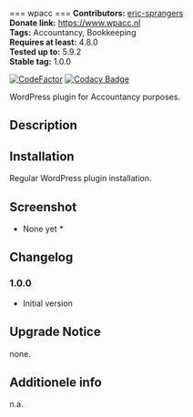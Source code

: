  === wpacc ===
**Contributors:** [eric-sprangers](https://profiles.wordpress.org/eric-sprangers/)  
**Donate link:** https://www.wpacc.nl  
**Tags:** Accountancy, Bookkeeping  
**Requires at least:** 4.8.0  
**Tested up to:** 5.9.2  
**Stable tag:** 1.0.0  


[![CodeFactor](https://www.codefactor.io/repository/github/esprange/wp-accountancy/badge)](https://www.codefactor.io/repository/github/esprange/wp_accountancy)
[![Codacy Badge](https://app.codacy.com/project/badge/Grade/0c21c0e2b3d548079260b477857b179b)](https://www.codacy.com/gh/esprange/wp_accountancy/dashboard?utm_source=github.com&amp;utm_medium=referral&amp;utm_content=esprange/wp_accountancy&amp;utm_campaign=Badge_Grade)

WordPress plugin for Accountancy purposes.

## Description ##


## Installation ##

Regular WordPress plugin installation.

## Screenshot ##
* None yet *

## Changelog ##
### 1.0.0 ###
* Initial version

## Upgrade Notice ##

none.

## Additionele info ##

n.a.
